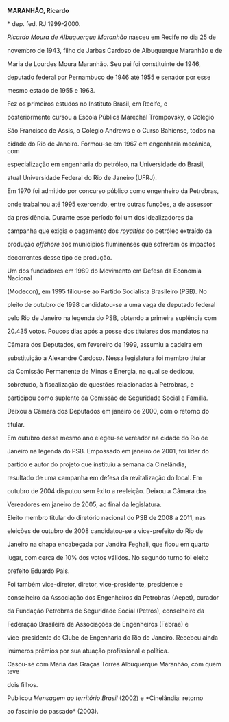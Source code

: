 **MARANHÃO, Ricardo**



\* dep. fed. RJ 1999-2000.



*Ricardo Moura de Albuquerque Maranhão* nasceu em Recife no dia 25 de

novembro de 1943, filho de Jarbas Cardoso de Albuquerque Maranhão e de

Maria de Lourdes Moura Maranhão. Seu pai foi constituinte de 1946,

deputado federal por Pernambuco de 1946 até 1955 e senador por esse

mesmo estado de 1955 e 1963.



Fez os primeiros estudos no Instituto Brasil, em Recife, e

posteriormente cursou a Escola Pública Marechal Trompovsky, o Colégio

São Francisco de Assis, o Colégio Andrews e o Curso Bahiense, todos na

cidade do Rio de Janeiro. Formou-se em 1967 em engenharia mecânica, com

especialização em engenharia do petróleo, na Universidade do Brasil,

atual Universidade Federal do Rio de Janeiro (UFRJ).



Em 1970 foi admitido por concurso público como engenheiro da Petrobras,

onde trabalhou até 1995 exercendo, entre outras funções, a de assessor

da presidência. Durante esse período foi um dos idealizadores da

campanha que exigia o pagamento dos *royalties* do petróleo extraído da

produção *offshore* aos municípios fluminenses que sofreram os impactos

decorrentes desse tipo de produção.



Um dos fundadores em 1989 do Movimento em Defesa da Economia Nacional

(Modecon), em 1995 filiou-se ao Partido Socialista Brasileiro (PSB). No

pleito de outubro de 1998 candidatou-se a uma vaga de deputado federal

pelo Rio de Janeiro na legenda do PSB, obtendo a primeira suplência com

20.435 votos. Poucos dias após a posse dos titulares dos mandatos na

Câmara dos Deputados, em fevereiro de 1999, assumiu a cadeira em

substituição a Alexandre Cardoso. Nessa legislatura foi membro titular

da Comissão Permanente de Minas e Energia, na qual se dedicou,

sobretudo, à fiscalização de questões relacionadas à Petrobras, e

participou como suplente da Comissão de Seguridade Social e Família.

Deixou a Câmara dos Deputados em janeiro de 2000, com o retorno do

titular.



Em outubro desse mesmo ano elegeu-se vereador na cidade do Rio de

Janeiro na legenda do PSB. Empossado em janeiro de 2001, foi líder do

partido e autor do projeto que instituiu a semana da Cinelândia,

resultado de uma campanha em defesa da revitalização do local. Em

outubro de 2004 disputou sem êxito a reeleição. Deixou a Câmara dos

Vereadores em janeiro de 2005, ao final da legislatura.



Eleito membro titular do diretório nacional do PSB de 2008 a 2011, nas

eleições de outubro de 2008 candidatou-se a vice-prefeito do Rio de

Janeiro na chapa encabeçada por Jandira Feghali, que ficou em quarto

lugar, com cerca de 10% dos votos válidos. No segundo turno foi eleito

prefeito Eduardo Pais.



Foi também vice-diretor, diretor, vice-presidente, presidente e

conselheiro da Associação dos Engenheiros da Petrobras (Aepet), curador

da Fundação Petrobras de Seguridade Social (Petros), conselheiro da

Federação Brasileira de Associações de Engenheiros (Febrae) e

vice-presidente do Clube de Engenharia do Rio de Janeiro. Recebeu ainda

inúmeros prêmios por sua atuação profissional e política.



Casou-se com Maria das Graças Torres Albuquerque Maranhão, com quem teve

dois filhos.



Publicou *Mensagem ao território Brasil* (2002) e *Cinelândia: retorno

ao fascínio do passado* (2003).



